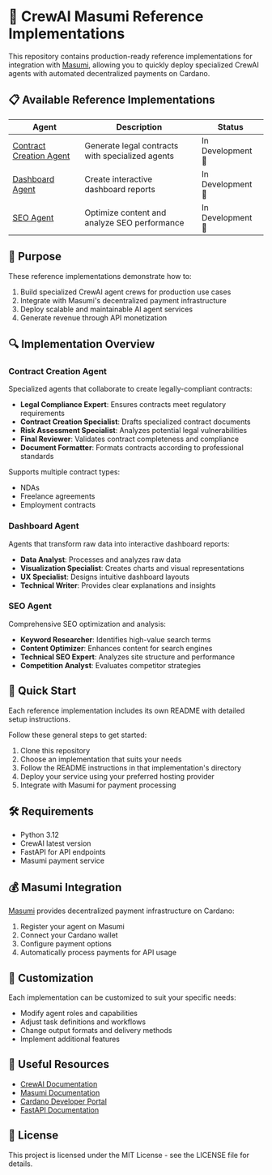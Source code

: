 # 🚀 CrewAI Masumi Reference Implementations

This repository contains production-ready reference implementations for integration with [Masumi](https://masumi.network), allowing you to quickly deploy specialized CrewAI agents with automated decentralized payments on Cardano.

## 📋 Available Reference Implementations

| Agent | Description | Status |
|-------|-------------|--------|
| [Contract Creation Agent](./crewai-contract-creation-agent) | Generate legal contracts with specialized agents | In Development 🔧 |
| [Dashboard Agent](./crewai-dashboard-agent) | Create interactive dashboard reports | In Development 🔧 |
| [SEO Agent](./crewai-seo-agent) | Optimize content and analyze SEO performance | In Development 🔧 |

## 🎯 Purpose

These reference implementations demonstrate how to:

1. Build specialized CrewAI agent crews for production use cases
2. Integrate with Masumi's decentralized payment infrastructure
3. Deploy scalable and maintainable AI agent services
4. Generate revenue through API monetization

## 🔍 Implementation Overview

### Contract Creation Agent

Specialized agents that collaborate to create legally-compliant contracts:

- **Legal Compliance Expert**: Ensures contracts meet regulatory requirements
- **Contract Creation Specialist**: Drafts specialized contract documents
- **Risk Assessment Specialist**: Analyzes potential legal vulnerabilities
- **Final Reviewer**: Validates contract completeness and compliance
- **Document Formatter**: Formats contracts according to professional standards

Supports multiple contract types:
- NDAs
- Freelance agreements
- Employment contracts

### Dashboard Agent

Agents that transform raw data into interactive dashboard reports:

- **Data Analyst**: Processes and analyzes raw data
- **Visualization Specialist**: Creates charts and visual representations
- **UX Specialist**: Designs intuitive dashboard layouts
- **Technical Writer**: Provides clear explanations and insights

### SEO Agent

Comprehensive SEO optimization and analysis:

- **Keyword Researcher**: Identifies high-value search terms
- **Content Optimizer**: Enhances content for search engines
- **Technical SEO Expert**: Analyzes site structure and performance
- **Competition Analyst**: Evaluates competitor strategies

## 📌 Quick Start

Each reference implementation includes its own README with detailed setup instructions. 

Follow these general steps to get started:

1. Clone this repository
2. Choose an implementation that suits your needs
3. Follow the README instructions in that implementation's directory
4. Deploy your service using your preferred hosting provider
5. Integrate with Masumi for payment processing

## 🛠️ Requirements

- Python 3.12
- CrewAI latest version
- FastAPI for API endpoints
- Masumi payment service

## 💰 Masumi Integration

[Masumi](https://masumi.network) provides decentralized payment infrastructure on Cardano:

1. Register your agent on Masumi
2. Connect your Cardano wallet
3. Configure payment options
4. Automatically process payments for API usage

## 🧩 Customization

Each implementation can be customized to suit your specific needs:

- Modify agent roles and capabilities
- Adjust task definitions and workflows
- Change output formats and delivery methods
- Implement additional features

## 🔗 Useful Resources

- [CrewAI Documentation](https://docs.crewai.com/)
- [Masumi Documentation](https://docs.masumi.network/)
- [Cardano Developer Portal](https://developers.cardano.org/)
- [FastAPI Documentation](https://fastapi.tiangolo.com/)

## 📄 License

This project is licensed under the MIT License - see the LICENSE file for details.
